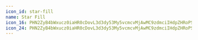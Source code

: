 ```yaml
---
icon_id: star-fill
name: Star Fill
icon_16: PHN2ZyB4bWxucz0iaHR0cDovL3d3dy53My5vcmcvMjAwMC9zdmciIHdpZHRoPSIxNiIgaGVpZ2h0PSIxNiIgdmlld0JveD0iMCAwIDE2IDE2Ij48cGF0aCBmaWxsLXJ1bGU9ImV2ZW5vZGQiIGQ9Ik04IC4yNWEuNzUuNzUgMCAwMS42NzMuNDE4bDEuODgyIDMuODE1IDQuMjEuNjEyYS43NS43NSAwIDAxLjQxNiAxLjI3OWwtMy4wNDYgMi45Ny43MTkgNC4xOTJhLjc1Ljc1IDAgMDEtMS4wODguNzkxTDggMTIuMzQ3bC0zLjc2NiAxLjk4YS43NS43NSAwIDAxLTEuMDg4LS43OWwuNzItNC4xOTRMLjgxOCA2LjM3NGEuNzUuNzUgMCAwMS40MTYtMS4yOGw0LjIxLS42MTFMNy4zMjcuNjY4QS43NS43NSAwIDAxOCAuMjV6Ii8+PC9zdmc+
icon_24: PHN2ZyB4bWxucz0iaHR0cDovL3d3dy53My5vcmcvMjAwMC9zdmciIHdpZHRoPSIyNCIgaGVpZ2h0PSIyNCIgdmlld0JveD0iMCAwIDI0IDI0Ij48cGF0aCBmaWxsLXJ1bGU9ImV2ZW5vZGQiIGQ9Ik0xMi42NzIuNjY4YS43NS43NSAwIDAwLTEuMzQ1IDBMOC4yNyA2Ljg2NWwtNi44MzguOTk0YS43NS43NSAwIDAwLS40MTYgMS4yNzlsNC45NDggNC44MjMtMS4xNjggNi44MTFhLjc1Ljc1IDAgMDAxLjA4OC43OTFMMTIgMTguMzQ3bDYuMTE3IDMuMjE2YS43NS43NSAwIDAwMS4wODgtLjc5bC0xLjE2OC02LjgxMiA0Ljk0OC00LjgyM2EuNzUuNzUgMCAwMC0uNDE2LTEuMjhsLTYuODM4LS45OTNMMTIuNjcyLjY2OHoiLz48L3N2Zz4=
---
```

